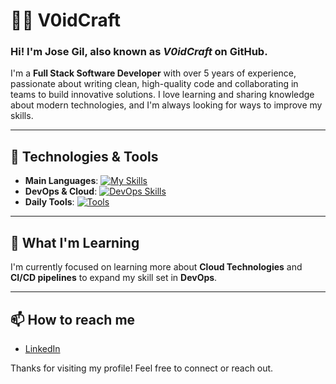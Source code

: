# 👨‍💻 V0idCraft

### Hi! I'm **Jose Gil**, also known as _V0idCraft_ on GitHub.

I'm a **Full Stack Software Developer** with over 5 years of experience, passionate about writing clean, high-quality code and collaborating in teams to build innovative solutions. I love learning and sharing knowledge about modern technologies, and I'm always looking for ways to improve my skills.

---

## 🚀 Technologies & Tools
- **Main Languages**: [![My Skills](https://skillicons.dev/icons?i=typescript,js,go)](https://skillicons.dev)
- **DevOps & Cloud**: [![DevOps Skills](https://skillicons.dev/icons?i=kubernetes,docker,aws)](https://skillicons.dev)
- **Daily Tools**: [![Tools](https://skillicons.dev/icons?i=github,typescript,js,go,docker,vscode)](https://skillicons.dev)

---

## 🌱 What I'm Learning
I'm currently focused on learning more about **Cloud Technologies** and **CI/CD pipelines** to expand my skill set in **DevOps**.

---

## 📫 How to reach me
- [LinkedIn](https://www.linkedin.com/in/josegil0798/?locale=en_US)

Thanks for visiting my profile! Feel free to connect or reach out.
